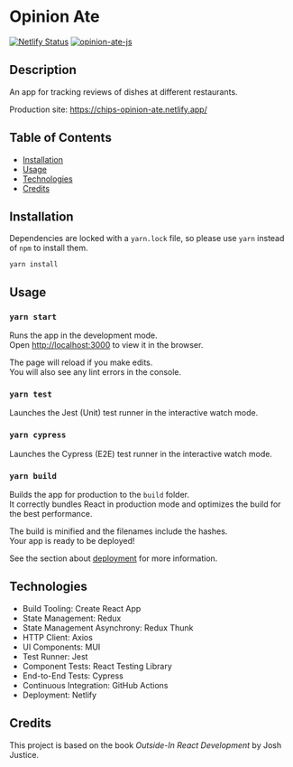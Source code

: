 # Opinion Ate

[![Netlify Status](https://api.netlify.com/api/v1/badges/b0252632-26f2-490a-ae0c-2fbffac3d323/deploy-status)](https://app.netlify.com/sites/chips-opinion-ate/deploys)
[![opinion-ate-js](https://img.shields.io/endpoint?url=https://cloud.cypress.io/badge/simple/bups7t/main&style=flat&logo=cypress)](https://cloud.cypress.io/projects/bups7t/runs)

## Description

An app for tracking reviews of dishes at different restaurants.

Production site: https://chips-opinion-ate.netlify.app/

## Table of Contents

- [Installation](#installation)
- [Usage](#usage)
- [Technologies](#technologies)
- [Credits](#credits)

## Installation

Dependencies are locked with a `yarn.lock` file, so please use `yarn` instead of `npm` to install them.

`yarn install`

## Usage

### `yarn start`

Runs the app in the development mode.\
Open [http://localhost:3000](http://localhost:3000) to view it in the browser.

The page will reload if you make edits.\
You will also see any lint errors in the console.

### `yarn test`

Launches the Jest (Unit) test runner in the interactive watch mode.

### `yarn cypress`

Launches the Cypress (E2E) test runner in the interactive watch mode.

### `yarn build`

Builds the app for production to the `build` folder.\
It correctly bundles React in production mode and optimizes the build for the best performance.

The build is minified and the filenames include the hashes.\
Your app is ready to be deployed!

See the section about [deployment](https://facebook.github.io/create-react-app/docs/deployment) for more information.

## Technologies

- Build Tooling: Create React App
- State Management: Redux
- State Management Asynchrony: Redux Thunk
- HTTP Client: Axios
- UI Components: MUI
- Test Runner: Jest
- Component Tests: React Testing Library
- End-to-End Tests: Cypress
- Continuous Integration: GitHub Actions
- Deployment: Netlify

## Credits

This project is based on the book _Outside-In React Development_ by Josh Justice.
